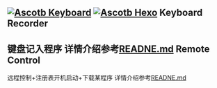 [![Ascotb Keyboard](https://img.shields.io/badge/Ascotb-Keyboard-brightgreen.svg?style=plastic&logo=github)](https://github.com/Ascotbe/Hacker-program/Keyboard%20Recorder)
[![Ascotb Hexo](https://img.shields.io/badge/Ascotb-Hexo-brightgreen.svg?style=plastic&logo=github)](https://ascotbe.github.io/)
Keyboard Recorder
-
键盘记入程序
详情介绍参考[READNE.md](https://github.com/Ascotbe/Hacker-program/blob/master/Keyboard%20Recorder/README.md)
Remote Control
-
远程控制+注册表开机启动+下载某程序
详情介绍参考[READNE.md](https://github.com/Ascotbe/Hacker-program/tree/master/Remote%20Control/README.md)